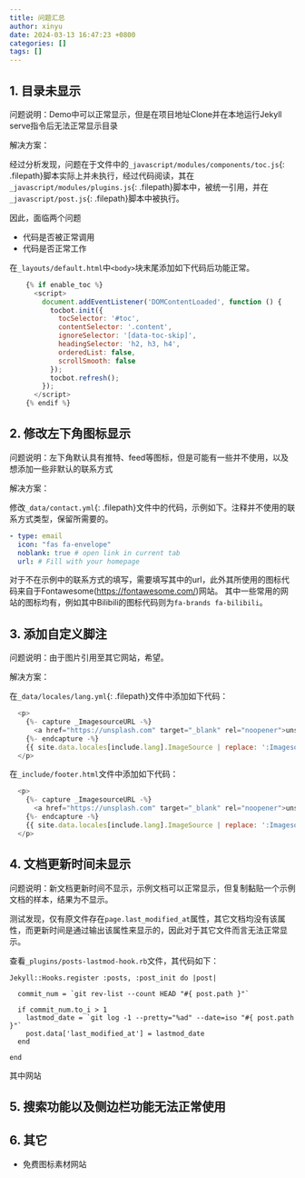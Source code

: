 ```yaml
---
title: 问题汇总
author: xinyu
date: 2024-03-13 16:47:23 +0800
categories: []
tags: []
---
```


## 1. 目录未显示

问题说明：Demo中可以正常显示，但是在项目地址Clone并在本地运行Jekyll serve指令后无法正常显示目录

解决方案：

经过分析发现，问题在于文件中的`_javascript/modules/components/toc.js`{: .filepath}脚本实际上并未执行，经过代码阅读，其在`_javascript/modules/plugins.js`{: .filepath}脚本中，被统一引用，并在`_javascript/post.js`{: .filepath}脚本中被执行。

因此，面临两个问题

- 代码是否被正常调用
- 代码是否正常工作

在`_layouts/default.html`中`<body>`块末尾添加如下代码后功能正常。
```javascript
    {% if enable_toc %}
      <script>
        document.addEventListener('DOMContentLoaded', function () {
          tocbot.init({
            tocSelector: '#toc',
            contentSelector: '.content',
            ignoreSelector: '[data-toc-skip]',
            headingSelector: 'h2, h3, h4',
            orderedList: false,
            scrollSmooth: false
          });
          tocbot.refresh();
        });
      </script>
    {% endif %}
```

## 2. 修改左下角图标显示

问题说明：左下角默认具有推特、feed等图标，但是可能有一些并不使用，以及想添加一些非默认的联系方式

解决方案：

修改`_data/contact.yml`{: .filepath}文件中的代码，示例如下。注释并不使用的联系方式类型，保留所需要的。

```yaml
- type: email
  icon: "fas fa-envelope"
  noblank: true # open link in current tab
  url: # Fill with your homepage
```

对于不在示例中的联系方式的填写，需要填写其中的url，此外其所使用的图标代码来自于Fontawesome(https://fontawesome.com/)网站。
其中一些常用的网站的图标均有，例如其中Bilibili的图标代码则为`fa-brands fa-bilibili`。

## 3. 添加自定义脚注

问题说明：由于图片引用至其它网站，希望。

解决方案：

在`_data/locales/lang.yml`{: .filepath}文件中添加如下代码：
```javascript
  <p>
    {%- capture _ImagesourceURL -%}
      <a href="https://unsplash.com" target="_blank" rel="noopener">unsplash</a>
    {%- endcapture -%}
    {{ site.data.locales[include.lang].ImageSource | replace: ':ImagesourceURL', _ImagesourceURL }}
  </p>
```
在`_include/footer.html`文件中添加如下代码：
```javascript
  <p>
    {%- capture _ImagesourceURL -%}
      <a href="https://unsplash.com" target="_blank" rel="noopener">unsplash</a>
    {%- endcapture -%}
    {{ site.data.locales[include.lang].ImageSource | replace: ':ImagesourceURL', _ImagesourceURL }}
  </p>
```

## 4. 文档更新时间未显示

问题说明：新文档更新时间不显示，示例文档可以正常显示，但复制黏贴一个示例文档的样本，结果为不显示。

测试发现，仅有原文件存在`page.last_modified_at`属性，其它文档均没有该属性，而更新时间是通过输出该属性来显示的，因此对于其它文件而言无法正常显示。

查看`_plugins/posts-lastmod-hook.rb`文件，其代码如下：

```jekyll
Jekyll::Hooks.register :posts, :post_init do |post|

  commit_num = `git rev-list --count HEAD "#{ post.path }"`

  if commit_num.to_i > 1
    lastmod_date = `git log -1 --pretty="%ad" --date=iso "#{ post.path }"`
    post.data['last_modified_at'] = lastmod_date
  end

end
```

其中网站
## 5. 搜索功能以及侧边栏功能无法正常使用

## 6. 其它

- 免费图标素材网站
